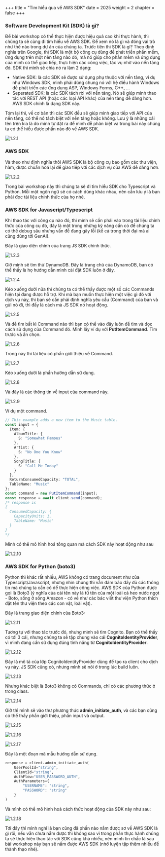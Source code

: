 +++
title = "Tìm hiểu qua về AWS SDK"
date = 2025
weight = 2
chapter = false
+++

### Software Development Kit (SDK) là gì?

Để bài workshop có thể thực hiện được hiệu quả cao khi thực hành, thì chúng ta sẽ cùng đi tìm hiểu về AWS SDK. Để xem nó là gì và đóng vai trò như thế nào trong dự án của chúng ta. Trước tiên thì SDK là gì? Theo định nghĩa trên Google, thì SDK là một bộ công cụ dùng để phát triển phần mềm, ứng dụng trên một nền tảng nào đó, mà nó giúp cho phần mềm và ứng dụng của mình có thể giao tiếp, thực hiện các công việc, tác vụ nhờ vào nền tảng đó. SDK thì mình sẽ chia nó ra làm 2 dạng:

- Native SDK: là các SDK sẽ được sử dụng phụ thuộc với nền tảng, ví dụ như Windows SDK, mình phải dùng chung nó với hệ điều hành Windows để phát triển các ứng dụng ASP, Windows Forms, C++, ...
- Seperated SDK: là các SDK tách rời với nền tảng. Nó sẽ giúp mình thao tác với REST API (hoặc các loại API khác) của nền tảng dễ dàng hơn. AWS SDK chính là dạng SDK này.

Tóm lại thì, về cơ bản thì các SDK đều sẽ giúp mình giao tiếp với API của nền tảng, có thể nó tách biệt với nền tảng hoặc không. Lưu ý là những cái tên trên kia là do mình tự đặt ra để mình dễ phân biệt và trong bài này chúng ta có thể hiểu được phần nào đó về AWS SDK.

![1.2.1](/images/1-preparation/1-2-learn-about-aws-sdk/1.2.1-sdk-types.png)

### AWS SDK

Và theo như định nghĩa thôi AWS SDK là bộ công cụ bao gồm các thư viện, hàm, được chuẩn hoá lại để giao tiếp với các dịch vụ của AWS dễ dàng hơn.

![1.2.2](/images/1-preparation/1-2-learn-about-aws-sdk/1.2.2-sdk-overview-v3.png)

Trong bài workshop này thì chúng ta sẽ đi tìm hiểu SDK cho Typescript và Python. Mỗi một ngôn ngữ sẽ có cách dùng khác nhau, nên cần lưu ý là bạn phải đọc tài liệu chính thức của họ nhé.

### AWS SDK for Javascript/Typescript

Khi thao tác với công cụ nào đó, thì mình sẽ cần phải vào trong tài liệu chính thức của công cụ đó, đây là một trong những kỹ năng cần có để chúng ta có thể debug sâu nhưng vấn đề đang gây lỗi (kể cả trong thời đại mà ai cũng dùng tới GenAI).

Đây là giao diện chính của trang JS SDK chính thức.

![1.2.3](/images/1-preparation/1-2-learn-about-aws-sdk/1.2.3-aws-sdk-js-homepage.png)

Giờ mình sẽ tìm thử DynamoDB. Đây là trang chủ của DynamoDB, bạn có thể thấy là họ hướng dẫn mình cài đặt SDK luôn ở đây.

![1.2.4](/images/1-preparation/1-2-learn-about-aws-sdk/1.2.4-aws-sdk-js-dynamodb-homepage.png)

Kéo xuống dưới nữa thì chúng ta có thể thấy được một số các Commands hiện tại đang được hỗ trợ. Khi mà bạn muốn thực hiện một việc gì đó với dịch vụ này, thì bạn sẽ cần phải định nghĩa yêu cầu (Command) của bạn và gửi nó đi, thì đấy là cách mà JS SDK nó hoạt động.

![1.2.5](/images/1-preparation/1-2-learn-about-aws-sdk/1.2.5-aws-sdk-js-dynamodb-commands.png)

Và để tìm bất kì Command nào thì bạn có thể vào đây luôn để tìm và đọc cách sử dụng của Command đó. Mình lấy ví dụ với **PutItemCommand**. Tìm trước và ấn chọn.

![1.2.6](/images/1-preparation/1-2-learn-about-aws-sdk/1.2.6-aws-sdk-js-dynamodb-command-search.png)

Trong này thì tài liệu có phần giới thiệu về Command.

![1.2.7](/images/1-preparation/1-2-learn-about-aws-sdk/1.2.7-aws-sdk-js-dynamodb-putitemcommand-1.png)

Kéo xuống dưới là phần hướng dẫn sử dụng.

![1.2.8](/images/1-preparation/1-2-learn-about-aws-sdk/1.2.8-aws-sdk-js-dynamodb-putitemcommand-2.png)

Và đây là các thông tin về input của command này.

![1.2.9](/images/1-preparation/1-2-learn-about-aws-sdk/1.2.9-aws-sdk-js-dynamodb-putitemcommand-3.png)

Ví dụ một command.

```ts
// This example adds a new item to the Music table.
const input = {
  Item: {
    AlbumTitle: {
      S: "Somewhat Famous"
    },
    Artist: {
      S: "No One You Know"
    },
    SongTitle: {
      S: "Call Me Today"
    }
  },
  ReturnConsumedCapacity: "TOTAL",
  TableName: "Music"
};
const command = new PutItemCommand(input);
const response = await client.send(command);
/* response is
{
  ConsumedCapacity: {
    CapacityUnits: 1,
    TableName: "Music"
  }
}
*/
```

Mình có thể mô hình hoá tổng quan mà cách SDK này hoạt động như sau

![1.2.10](/images/1-preparation/1-2-learn-about-aws-sdk/1.2.10-general-js-sdk-workflow.png)

### AWS SDK for Python (boto3)

Python thì khác rất nhiều, AWS không có trang document như của Typescript/Javascript, nhưng nhìn chung thì vẫn đảm bảo đầy đủ các thông tin mà chúng ta cần có dể thực hiện công việc. AWS SDK của Python được gọi là Boto3 (ý nghĩa của cái tên này là từ tên của một loài cá heo nước ngọt - Boto, sống ở sông Amazon - có vẻ như các bác viết thư viện Python thích đặt tên thư viện theo các con vật, loài vật).

Đây là trang giao diện chính của Boto3:

![1.2.11](/images/1-preparation/1-2-learn-about-aws-sdk/1.2.11-aws-sdk-py-homepage.png)

Tương tự với thao tác trước đó, nhưng mình sẽ tìm Cognito. Bạn có thể thấy có tới 3 cái, nhưng chúng ta sẽ tập chung vào cái **CognitoIdentityProvider**, vì mình đang cần sử dụng đúng tính năng từ **CognitoIdentityProvider**.

![1.2.12](/images/1-preparation/1-2-learn-about-aws-sdk/1.2.12-aws-sdk-py-cognito-search.png)

Đây là mô tả của lớp CognitoIdentityProvider dùng để tạo ra client cho dịch vụ này. JS SDK cũng có, nhưng mình sẽ nói ở trong lúc build luôn.

![1.2.13](/images/1-preparation/1-2-learn-about-aws-sdk/1.2.13-aws-sdk-py-cognito-homepage.png)

Nhưng khác biệt là Boto3 không có Commands, chỉ có các phương thức ở trong class.

![1.2.14](/images/1-preparation/1-2-learn-about-aws-sdk/1.2.14-aws-sdk-py-cognito-methods.png)

Giờ thì mình sẽ vào thư phương thức **admin_initiate_auth**, và các bạn cũng có thể thấy phần giới thiệu, phần input và output.

![1.2.15](/images/1-preparation/1-2-learn-about-aws-sdk/1.2.15-aws-sdk-py-cognito-admininitiateauth-homepage-1.png)

![1.2.16](/images/1-preparation/1-2-learn-about-aws-sdk/1.2.16-aws-sdk-py-cognito-admininitiateauth-homepage-2.png)

![1.2.17](/images/1-preparation/1-2-learn-about-aws-sdk/1.2.17-aws-sdk-py-cognito-admininitiateauth-homepage-3.png)

Đây là một đoạn mã mẫu hướng dẫn sử dụng.

```py
response = client.admin_initiate_auth(
    UserPoolId="string",
    ClientId="string",
    AuthFlow="USER_PASSWORD_AUTH",
    AuthParameters={
        "USERNAME": "string",
        "PASSWORD": "string"
    }
)
```

Và mình có thể mô hình hoá cách thức hoạt động của SDK này như sau:

![1.2.18](/images/1-preparation/1-2-learn-about-aws-sdk/1.2.18-general-boto3-sdk-workflow.png)

Tới đây thì mình nghĩ là bạn cũng đã phần nào nắm được sơ về AWS SDK là gì rồi, nếu vẫn chưa nắm được thì không sao vì trong phần thực hành chúng ta sẽ thực hiện thao tác với SDK cũng khá nhiều, nên mình tin chắc là sau bài workshop này bạn sẽ nắm được AWS SDK (nhớ luyện tập thêm nhiều để thành thạo nhé).